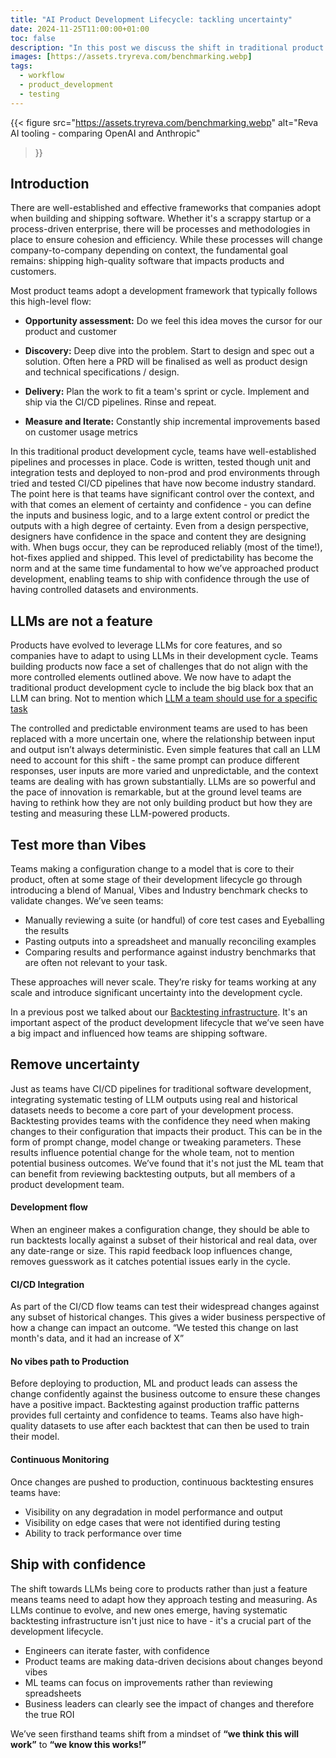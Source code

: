 ```yaml
---
title: "AI Product Development Lifecycle: tackling uncertainty"
date: 2024-11-25T11:00:00+01:00
toc: false
description: "In this post we discuss the shift in traditional product development when working with the uncertainty and capability of an LLM"
images: [https://assets.tryreva.com/benchmarking.webp]
tags:
  - workflow
  - product_development
  - testing
---
```


{{< figure src="https://assets.tryreva.com/benchmarking.webp"
alt="Reva AI tooling - comparing OpenAI and Anthropic"
>}}

## Introduction

There are well-established and effective frameworks that companies adopt when building and shipping software. Whether it's a scrappy startup or a process-driven enterprise, there will be processes and methodologies in place to ensure cohesion and efficiency. While these processes will change company-to-company depending on context, the fundamental goal remains: shipping high-quality software that impacts products and customers.

Most product teams adopt a development framework that typically follows this high-level flow:

* **Opportunity assessment:** Do we feel this idea moves the cursor for our product and customer

* **Discovery:** Deep dive into the problem. Start to design and spec out a solution. Often here a PRD will be finalised as well as product design and technical specifications / design.

* **Delivery:** Plan the work to fit a team's sprint or cycle. Implement and ship via the CI/CD pipelines. Rinse and repeat.

* **Measure and Iterate:** Constantly ship incremental improvements based on customer usage metrics

In this traditional product development cycle, teams have well-established pipelines and processes in place. Code is written, tested though unit and integration tests and deployed to non-prod and prod environments through tried and tested CI/CD pipelines that have now become industry standard. The point here is that teams have significant control over the context, and with that comes an element of certainty and confidence - you can define the inputs and business logic, and to a large extent control or predict the outputs with a high degree of certainty. Even from a design perspective, designers have confidence in the space and content they are designing with. When bugs occur, they can be reproduced reliably (most of the time!), hot-fixes applied and shipped. This level of predictability has become the norm and at the same time fundamental to how we’ve approached product development, enabling teams to ship with confidence through the use of having controlled datasets and environments. 

## LLMs are not a feature

Products have evolved to leverage LLMs for core features, and so companies have to adapt to using LLMs in their development cycle. Teams building products now face a set of challenges that do not align with the more controlled elements outlined above. We now have to adapt the traditional product development cycle to include the big black box that an LLM can bring. Not to mention which [LLM a team should use for a specific task](https://blog.tryreva.com/posts/benchmarking-customer-service-llms/)

The controlled and predictable environment teams are used to has been replaced with a more uncertain one, where the relationship between input and output isn’t always deterministic. Even simple features that call an LLM need to account for this shift - the same prompt can produce different responses, user inputs are more varied and unpredictable, and the context teams are dealing with has grown substantially. LLMs are so powerful and the pace of innovation is remarkable, but at the ground level teams are having to rethink how they are not only building product but how they are testing and measuring these LLM-powered products.

## Test more than Vibes

Teams making a configuration change to a model that is core to their product, often at some stage of their development lifecycle go through introducing a blend of Manual, Vibes and Industry benchmark checks to validate changes. We’ve seen teams:

* Manually reviewing a suite (or handful) of core test cases and Eyeballing the results
* Pasting outputs into a spreadsheet and manually reconciling examples
* Comparing results and performance against industry benchmarks that are often not relevant to your task.

These approaches will never scale. They’re risky for teams working at any scale and introduce significant uncertainty into the development cycle. 

In a previous post we talked about our [Backtesting infrastructure](https://blog.tryreva.com/posts/youre-not-testing-your-ai-well-enough/). It's an important aspect of the product development lifecycle that we’ve seen have a big impact and influenced how teams are shipping software.

## Remove uncertainty

Just as teams have CI/CD pipelines for traditional software development, integrating systematic testing of LLM outputs using real and historical datasets needs to become a core part of your development process. Backtesting provides teams with the confidence they need when making changes to their configuration that impacts their product. This can be in the form of prompt change, model change or tweaking parameters. These results influence potential change for the whole team, not to mention potential business outcomes. We’ve found that it's not just the ML team that can benefit from reviewing backtesting outputs, but all members of a product development team.

#### **Development flow**
When an engineer makes a configuration change, they should be able to run backtests locally against a subset of their historical and real data, over any date-range or size. This rapid feedback loop influences change, removes guesswork as it catches potential issues early in the cycle. 

#### **CI/CD Integration**
As part of the CI/CD flow teams can test their widespread changes against any subset of historical changes. This gives a wider business perspective of how a change can impact an outcome. “We tested this change on last month's data, and it had an increase of X”


#### **No vibes path to Production**
Before deploying to production, ML and product leads can assess the change confidently against the business outcome to ensure these changes have a positive impact. Backtesting against production traffic patterns provides full certainty and confidence to teams. 
Teams also have high-quality datasets to use after each backtest that can then be used to train their model. 

#### **Continuous Monitoring**
Once changes are pushed to production, continuous backtesting ensures teams have:
* Visibility on any degradation in model performance and output
* Visibility on edge cases that were not identified during testing
* Ability to track performance over time

## Ship with confidence

The shift towards LLMs being core to products rather than just a feature means teams need to adapt how they approach testing and measuring. As LLMs continue to evolve, and new ones emerge, having systematic backtesting infrastructure isn't just nice to have - it's a crucial part of the development lifecycle. 
* Engineers can iterate faster, with confidence
* Product teams are making data-driven decisions about changes beyond vibes
* ML teams can focus on improvements rather than reviewing spreadsheets
* Business leaders can clearly see the impact of changes and therefore the true ROI

We’ve seen firsthand teams shift from a mindset of **“we think this will work”** to **“we know this works!”**
